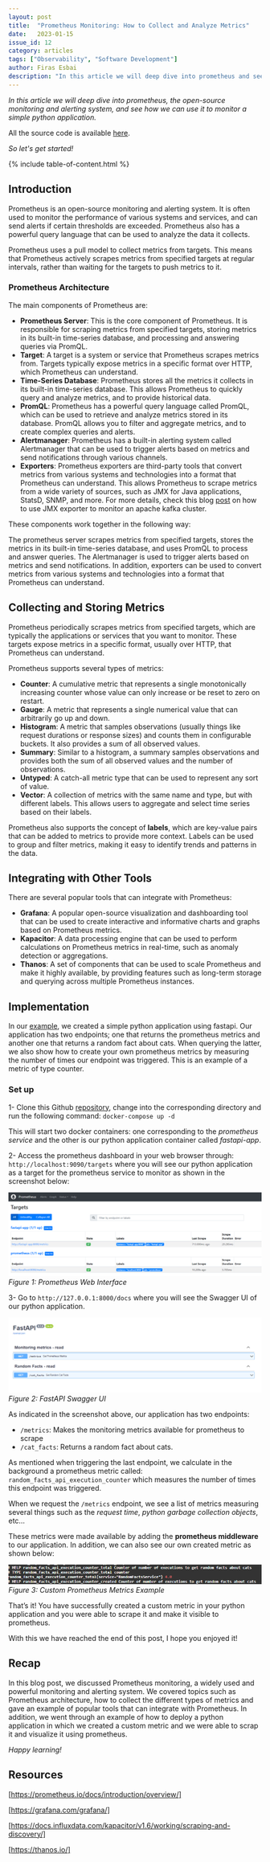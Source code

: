 ```yaml
---
layout: post
title:  "Prometheus Monitoring: How to Collect and Analyze Metrics"
date:   2023-01-15
issue_id: 12
category: articles
tags: ["Observability", "Software Development"]
author: Firas Esbai
description: "In this article we will deep dive into prometheus and see how to create a custom metric for a simple python application"
---
```


*In this article we will deep dive into prometheus, the open-source monitoring and alerting system, and see how we can use it to monitor a simple python application.* 

All the source code is available [here].

*So let's get started!* 

{% include table-of-content.html %}

## Introduction ##

Prometheus is an open-source monitoring and alerting system. 
It is often used to monitor the performance of various systems and services, and can send alerts if certain thresholds are exceeded. 
Prometheus also has a powerful query language that can be used to analyze the data it collects.

Prometheus uses a pull model to collect metrics from targets. 
This means that Prometheus actively scrapes metrics from specified targets at regular intervals, rather than waiting for the targets to push metrics to it.

### Prometheus Architecture ###

The main components of Prometheus are:

- **Prometheus Server**: This is the core component of Prometheus. It is responsible for scraping metrics from specified targets, storing metrics in its built-in time-series database, and processing and answering queries via PromQL.
- **Target**: A target is a system or service that Prometheus scrapes metrics from. Targets typically expose metrics in a specific format over HTTP, which Prometheus can understand.
- **Time-Series Database**: Prometheus stores all the metrics it collects in its built-in time-series database. This allows Prometheus to quickly query and analyze metrics, and to provide historical data.
- **PromQL**: Prometheus has a powerful query language called PromQL, which can be used to retrieve and analyze metrics stored in its database. PromQL allows you to filter and aggregate metrics, and to create complex queries and alerts.
- **Alertmanager**: Prometheus has a built-in alerting system called Alertmanager that can be used to trigger alerts based on metrics and send notifications through various channels.
- **Exporters**: Prometheus exporters are third-party tools that convert metrics from various systems and technologies into a format that Prometheus can understand. This allows Prometheus to scrape metrics from a wide variety of sources, such as JMX for Java applications, StatsD, SNMP, and more. For more details, check this blog [post] on how to use JMX exporter to monitor an apache kafka cluster. 

These components work together in the following way: 

The prometheus server scrapes metrics from specified targets, stores the metrics in its built-in time-series database, and uses PromQL to process and answer queries. 
The Alertmanager is used to trigger alerts based on metrics and send notifications. 
In addition, exporters can be used to convert metrics from various systems and technologies into a format that Prometheus can understand.

## Collecting and Storing Metrics ##

Prometheus periodically scrapes metrics from specified targets, which are typically the applications or services that you want to monitor. 
These targets expose metrics in a specific format, usually over HTTP, that Prometheus can understand.

Prometheus supports several types of metrics:

- **Counter**: A cumulative metric that represents a single monotonically increasing counter whose value can only increase or be reset to zero on restart.
- **Gauge**: A metric that represents a single numerical value that can arbitrarily go up and down.
- **Histogram**: A metric that samples observations (usually things like request durations or response sizes) and counts them in configurable buckets. It also provides a sum of all observed values.
- **Summary**: Similar to a histogram, a summary samples observations and provides both the sum of all observed values and the number of observations.
- **Untyped**: A catch-all metric type that can be used to represent any sort of value.
- **Vector**: A collection of metrics with the same name and type, but with different labels. This allows users to aggregate and select time series based on their labels.

Prometheus also supports the concept of **labels**, which are key-value pairs that can be added to metrics to provide more context. 
Labels can be used to group and filter metrics, making it easy to identify trends and patterns in the data.

## Integrating with Other Tools ## 

There are several popular tools that can integrate with Prometheus:

- **Grafana**: A popular open-source visualization and dashboarding tool that can be used to create interactive and informative charts and graphs based on Prometheus metrics.
- **Kapacitor**: A data processing engine that can be used to perform calculations on Prometheus metrics in real-time, such as anomaly detection or aggregations.
- **Thanos**: A set of components that can be used to scale Prometheus and make it highly available, by providing features such as long-term storage and querying across multiple Prometheus instances.

## Implementation ## 

In our [example], we created a simple python application using fastapi. 
Our application has two endpoints; one that returns the prometheus metrics and another one that returns a random fact about cats. 
When querying the latter, we also show how to create your own prometheus metrics by measuring the number of times our endpoint was triggered. 
This is an example of a metric of type counter. 

### Set up ###

1- Clone this Github [repository], change into the corresponding directory and run the following command: `docker-compose up -d` 
   
   This will start two docker containers: one corresponding to the *prometheus service* and the other is our python application container called *fastapi-app*. 

2- Access the prometheus dashboard in your web browser through: `http://localhost:9090/targets` where you will see our python application as a target for the prometheus service to monitor as shown in the screenshot below:  

![image](/assets/images/articles/9_prometheus_interface.png)
<br />*Figure 1: Prometheus Web Interface* 
 
3- Go to `http://127.0.0.1:8000/docs` where you will see the Swagger UI of our python application.

![image](/assets/images/articles/9_fastapi_swagger_ui.png)
<br />*Figure 2: FastAPI Swagger UI*

  As indicated in the screenshot above, our application has two endpoints: 
  - `/metrics`: Makes the monitoring metrics available for prometheus to scrape 
  - `/cat_facts`: Returns a random fact about cats. 
  
  As mentioned when triggering the last endpoint, we calculate in the background a prometheus metric called: `random_facts_api_execution_counter` which measures the number of times this endpoint was triggered. 
  
  When we request the `/metrics` endpoint, we see a list of metrics measuring several things such as the *request time*, *python garbage collection objects*, etc…
  
  These metrics were made available by adding the **prometheus middleware** to our application. 
  In addition, we can also see our own created metric as shown below: 

![image](/assets/images/articles/9_custom_prometheus_metric.png)
<br />*Figure 3: Custom Prometheus Metrics Example*

That’s it! You have successfully created a custom metric in your python application and you were able to scrape it and make it visible to prometheus.

With this we have reached the end of this post, I hope you enjoyed it!

## Recap ## 

In this blog post, we discussed Prometheus monitoring, a widely used and powerful monitoring and alerting system. 
We covered topics such as Prometheus architecture, how to collect the different types of metrics and gave an example of popular tools that can integrate with Prometheus. 
In addition, we went through an example of how to deploy a python application in which we created a custom metric and we were able to scrap it and visualize it using prometheus. 


*Happy learning!*

## Resources ##

[https://prometheus.io/docs/introduction/overview/]

[https://grafana.com/grafana/]

[https://docs.influxdata.com/kapacitor/v1.6/working/scraping-and-discovery/]

[https://thanos.io/]

[here]: https://github.com/firasesbai/fastapi-prometheus-monitoring
[post]: https://www.firasesbai.com/articles/2021/01/01/kafka-monitoring.html
[example]: https://github.com/firasesbai/fastapi-prometheus-monitoring
[repository]: https://github.com/firasesbai/fastapi-prometheus-monitoring

[https://prometheus.io/docs/introduction/overview/]: https://prometheus.io/docs/introduction/overview/
[https://grafana.com/grafana/]: https://grafana.com/grafana/
[https://docs.influxdata.com/kapacitor/v1.6/working/scraping-and-discovery/]: https://docs.influxdata.com/kapacitor/v1.6/working/scraping-and-discovery/
[https://thanos.io/]: https://thanos.io/
